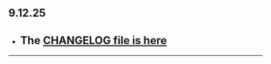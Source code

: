 ## 9.12.25

- ## The [CHANGELOG file is here](https://flutter-sound.canardoux.xyz/changelog.html)

-----------------------------------------------------------------------------------------------------------------------------------
